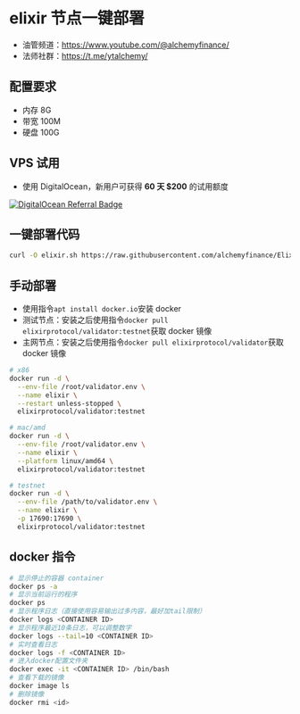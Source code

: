 # elixir 节点一键部署

- 油管频道：https://www.youtube.com/@alchemyfinance/
- 法师社群：https://t.me/ytalchemy/

## 配置要求
- 内存 8G
- 带宽 100M
- 硬盘 100G

## VPS 试用
- 使用 DigitalOcean，新用户可获得 **60 天 $200** 的试用额度

[![DigitalOcean Referral Badge](https://web-platforms.sfo2.cdn.digitaloceanspaces.com/WWW/Badge%201.svg)](https://www.digitalocean.com/?refcode=9de664fa6fad&utm_campaign=Referral_Invite&utm_medium=Referral_Program&utm_source=badge)

## 一键部署代码

```bash
curl -O elixir.sh https://raw.githubusercontent.com/alchemyfinance/Elixir/main/elixir.sh && chmod +x elixir.sh && ./elixir.sh
```

## 手动部署
- 使用指令`apt install docker.io`安装 docker
- 测试节点：安装之后使用指令`docker pull elixirprotocol/validator:testnet`获取 docker 镜像
- 主网节点：安装之后使用指令`docker pull elixirprotocol/validator`获取 docker 镜像

```bash
# x86
docker run -d \
  --env-file /root/validator.env \
  --name elixir \
  --restart unless-stopped \
  elixirprotocol/validator:testnet

# mac/amd
docker run -d \
  --env-file /root/validator.env \
  --name elixir \
  --platform linux/amd64 \
  elixirprotocol/validator:testnet

# testnet
docker run -d \
  --env-file /path/to/validator.env \
  --name elixir \
  -p 17690:17690 \
  elixirprotocol/validator:testnet
```



## docker 指令

```bash
# 显示停止的容器 container
docker ps -a
# 显示当前运行的程序
docker ps
# 显示程序日志（直接使用容易输出过多内容，最好加tail限制）
docker logs <CONTAINER ID>
# 显示程序最近10条日志，可以调整数字
docker logs --tail=10 <CONTAINER ID>
# 实时查看日志
docker logs -f <CONTAINER ID>
# 进入docker配置文件夹
docker exec -it <CONTAINER ID> /bin/bash
# 查看下载的镜像
docker image ls
# 删除镜像
docker rmi <id>
```

